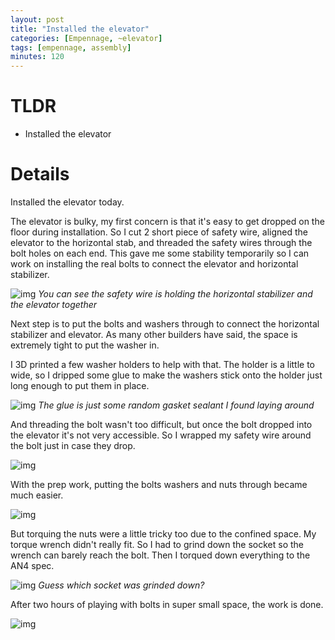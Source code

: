 ```yaml
---
layout: post
title: "Installed the elevator"
categories: [Empennage, ~elevator]
tags: [empennage, assembly]
minutes: 120
---
```


# TLDR

- Installed the elevator


# Details

Installed the elevator today.

The elevator is bulky, my first concern is that it's easy to get dropped on the floor during installation. So I cut 2 short piece of safety wire, aligned the elevator to the horizontal stab, and threaded the safety wires through the bolt holes on each end. This gave me some stability temporarily so I can work on installing the real bolts to connect the elevator and horizontal stabilizer.

![img](https://lh3.googleusercontent.com/pw/AP1GczN_owgjAYcNA6G-b3IkU0FYP-ihgY8FxkenGOzsiQp7A00A5iijI1Khom2IfPVNbaLDHXZaZoIz5IZh5tQAnkBsNrKAFJyXbPY08O0Vlx9nJ8GkyQccIh7_1NYXzf6Llt8KpfGmuKYTSfTBisUnNekDwQ=w1290-h1712-s-no-gm?authuser=0)
_You can see the safety wire is holding the horizontal stabilizer and the elevator together_


Next step is to put the bolts and washers through to connect the horizontal stabilizer and elevator. As many other builders have said, the space is extremely tight to put the washer in.

I 3D printed a few washer holders to help with that. The holder is a little to wide, so I dripped some glue to make the washers stick onto the holder just long enough to put them in place.

![img](https://lh3.googleusercontent.com/pw/AP1GczOL8nXnQgxBDtsoKLuJmiZDofp0s5TgweE56i0jDOSo3fvLXVJ-wd3gzGtWuP--yirMR867OhUbROC9XYWMOEwhR0OtI0DvGaZDgXzney0FO-RzUT8oIvGl9oMmu4fqSN7dpbM8cgAfvim012saqVGvoQ=w1290-h1712-s-no-gm?authuser=0)
_The glue is just some random gasket sealant I found laying around_



And threading the bolt wasn't too difficult, but once the bolt dropped into the elevator it's not very accessible. So I wrapped my safety wire around the bolt just in case they drop.

![img](https://lh3.googleusercontent.com/pw/AP1GczNTTxy3z5NrMyt1mrP7bBk3Pix6I1AYWvrQ2evciqzQcRTBnxSWp0sbLG3sg46p8NrheArD7LlVi3shiZiIDsPxBY6Ix85CPKU3wAO7a1AUaRvCXdfl4hRsT5Ez51AqVu5VOk4RAIG2p3EHLc2iUG0tOA=w1290-h1712-s-no-gm?authuser=0)

With the prep work, putting the bolts washers and nuts through became much easier.

![img](https://lh3.googleusercontent.com/pw/AP1GczOnIka9K1PVvNocm5P11Cmtja3CdXugwpmDD8GCQaZw92V6mz0MOwR18BxUUFOLmEtd-FzQMXSl23PNjUZXOxj5rZtZTMIsX0wH_4yOy7IO55VOj4pm8rRTbDW4WNVh5-uVRLhZix-ecep7-XXcARC9iQ=w1290-h1712-s-no-gm?authuser=0)

But torquing the nuts were a little tricky too due to the confined space. My torque wrench didn't really fit. So I had to grind down the socket so the wrench can barely reach the bolt. Then I torqued down everything to the AN4 spec.

![img](https://lh3.googleusercontent.com/pw/AP1GczO2Er5bXUvNqR7djR6z5D8xef4EIiPJSwsNLXodA_bUY_kqbaSV0ztURHwiw3oQJHplK1_7736tzSIPkW78Ypp2yMG0Ig90fqLYh_fgVXFyK8KA5HAz_UUopuX3akqhNvvFAsf3UukmCtTk4Tq8Q9guUA=w2282-h1712-s-no-gm?authuser=0)
_Guess which socket was grinded down?_

After two hours of playing with bolts in super small space, the work is done.

![img](https://lh3.googleusercontent.com/pw/AP1GczOQOf0miJ6A_S2wnREhK_-UL3GCxsZhX8PcuJpGfKoj4Pvg7MQSmKBuZzaw4kDDKXGYGw2MnBd6f-5DNvnBW3TW9i0G-BSSnMbSCm5VWb9DwnSQYAvOLnsq6yD26Yh8jTOrCUsr92Ieb6uujCJaRI9nRA=w2282-h1712-s-no-gm?authuser=0)



